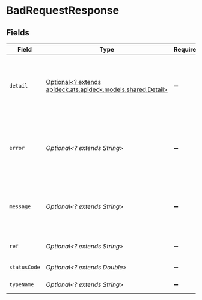 # BadRequestResponse


## Fields

| Field                                                                                         | Type                                                                                          | Required                                                                                      | Description                                                                                   | Example                                                                                       |
| --------------------------------------------------------------------------------------------- | --------------------------------------------------------------------------------------------- | --------------------------------------------------------------------------------------------- | --------------------------------------------------------------------------------------------- | --------------------------------------------------------------------------------------------- |
| `detail`                                                                                      | [Optional<? extends apideck.ats.apideck.models.shared.Detail>](../../models/shared/Detail.md) | :heavy_minus_sign:                                                                            | Contains parameter or domain specific information related to the error and why it occurred.   |                                                                                               |
| `error`                                                                                       | *Optional<? extends String>*                                                                  | :heavy_minus_sign:                                                                            | Contains an explanation of the status_code as defined in HTTP/1.1 standard (RFC 7231)         | Bad Request                                                                                   |
| `message`                                                                                     | *Optional<? extends String>*                                                                  | :heavy_minus_sign:                                                                            | A human-readable message providing more details about the error.                              | Invalid Params                                                                                |
| `ref`                                                                                         | *Optional<? extends String>*                                                                  | :heavy_minus_sign:                                                                            | Link to documentation of error type                                                           | https://developers.apideck.com/errors#requestvalidationerror                                  |
| `statusCode`                                                                                  | *Optional<? extends Double>*                                                                  | :heavy_minus_sign:                                                                            | HTTP status code                                                                              | 400                                                                                           |
| `typeName`                                                                                    | *Optional<? extends String>*                                                                  | :heavy_minus_sign:                                                                            | The type of error returned                                                                    | RequestValidationError                                                                        |